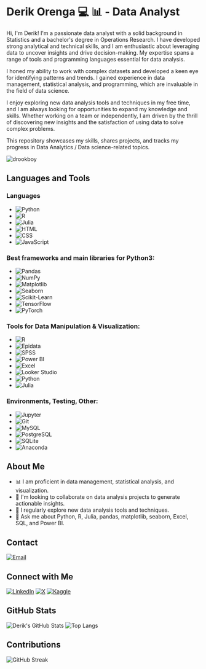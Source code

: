 # Derik Orenga 💻 📊 - Data Analyst

Hi, I'm Derik! I'm a passionate data analyst with a solid background in Statistics and a bachelor's degree in Operations Research. I have developed strong analytical and technical skills, and I am enthusiastic about leveraging data to uncover insights and drive decision-making. My expertise spans a range of tools and programming languages essential for data analysis.

I honed my ability to work with complex datasets and developed a keen eye for identifying patterns and trends. I gained experience in data management, statistical analysis, and programming, which are invaluable in the field of data science.

I enjoy exploring new data analysis tools and techniques in my free time, and I am always looking for opportunities to expand my knowledge and skills. Whether working on a team or independently, I am driven by the thrill of discovering new insights and the satisfaction of using data to solve complex problems.

This repository showcases my skills, shares projects, and tracks my progress in Data Analytics / Data science-related topics.

<p align="left"> <img src="https://komarev.com/ghpvc/?username=drookboy&label=Profile%20views&color=0e75b6&style=flat" alt="drookboy" /> </p>

## Languages and Tools
### Languages
- ![Python](https://img.shields.io/badge/Python-3776AB?style=for-the-badge&logo=python&logoColor=white)
- ![R](https://img.shields.io/badge/R-276DC3?style=for-the-badge&logo=r&logoColor=white)
- ![Julia](https://img.shields.io/badge/Julia-9558B2?style=for-the-badge&logo=julia&logoColor=white)
- ![HTML](https://img.shields.io/badge/HTML5-E34F26?style=for-the-badge&logo=html5&logoColor=white)
- ![CSS](https://img.shields.io/badge/CSS3-1572B6?style=for-the-badge&logo=css3&logoColor=white)
- ![JavaScript](https://img.shields.io/badge/JavaScript-F7DF1E?style=for-the-badge&logo=javascript&logoColor=black)

### Best frameworks and main libraries for Python3:
- ![Pandas](https://img.shields.io/badge/Pandas-150458?style=for-the-badge&logo=pandas&logoColor=white)
- ![NumPy](https://img.shields.io/badge/NumPy-013243?style=for-the-badge&logo=numpy&logoColor=white)
- ![Matplotlib](https://img.shields.io/badge/Matplotlib-013243?style=for-the-badge&logo=matplotlib&logoColor=white)
- ![Seaborn](https://img.shields.io/badge/Seaborn-4C8CBF?style=for-the-badge&logoColor=white)
- ![Scikit-Learn](https://img.shields.io/badge/scikit--learn-F7931E?style=for-the-badge&logo=scikit-learn&logoColor=black)
- ![TensorFlow](https://img.shields.io/badge/TensorFlow-FF6F00?style=for-the-badge&logo=tensorflow&logoColor=white)
- ![PyTorch](https://img.shields.io/badge/PyTorch-EE4C2C?style=for-the-badge&logo=pytorch&logoColor=white)

### Tools for Data Manipulation & Visualization:
- ![R](https://img.shields.io/badge/R-276DC3?style=for-the-badge&logo=r&logoColor=white)
- ![Epidata](https://img.shields.io/badge/Epidata-276DC3?style=for-the-badge&logo=epidata&logoColor=white)
- ![SPSS](https://img.shields.io/badge/SPSS-276DC3?style=for-the-badge&logo=spss&logoColor=white)
- ![Power BI](https://img.shields.io/badge/Power_BI-F2C811?style=for-the-badge&logo=power-bi&logoColor=black)
- ![Excel](https://img.shields.io/badge/Microsoft_Excel-217346?style=for-the-badge&logo=microsoft-excel&logoColor=white)
- ![Looker Studio](https://img.shields.io/badge/Looker_Studio-4285F4?style=for-the-badge&logo=looker-studio&logoColor=white)
- ![Python](https://img.shields.io/badge/Python-3776AB?style=for-the-badge&logo=python&logoColor=white)
- ![Julia](https://img.shields.io/badge/Julia-9558B2?style=for-the-badge&logo=julia&logoColor=white)

### Environments, Testing, Other:
- ![Jupyter](https://img.shields.io/badge/Jupyter-F37626?style=for-the-badge&logo=jupyter&logoColor=white)
- ![Git](https://img.shields.io/badge/Git-F05032?style=for-the-badge&logo=git&logoColor=white)
- ![MySQL](https://img.shields.io/badge/MySQL-4479A1?style=for-the-badge&logo=mysql&logoColor=white)
- ![PostgreSQL](https://img.shields.io/badge/PostgreSQL-336791?style=for-the-badge&logo=postgresql&logoColor=white)
- ![SQLite](https://img.shields.io/badge/SQLite-003B57?style=for-the-badge&logo=sqlite&logoColor=white)
- ![Anaconda](https://img.shields.io/badge/Anaconda-44A833?style=for-the-badge&logo=anaconda&logoColor=white)

## About Me
- 📊 I am proficient in data management, statistical analysis, and visualization.
- 🤝 I'm looking to collaborate on data analysis projects to generate actionable insights.
- 📝 I regularly explore new data analysis tools and techniques.
- 💬 Ask me about Python, R, Julia, pandas, matplotlib, seaborn, Excel, SQL, and Power BI.

## Contact
[![Email](https://img.shields.io/badge/Email-D14836?style=for-the-badge&logo=gmail&logoColor=white)](mailto:orengaderik@gmail.com)

## Connect with Me
[![LinkedIn](https://img.shields.io/badge/LinkedIn-0A66C2?style=for-the-badge&logo=linkedin&logoColor=white)](https://www.linkedin.com/in/orenga-derik-b330a41b5)
[![X](https://img.shields.io/badge/Twitter-1DA1F2?style=for-the-badge&logo=twitter&logoColor=white)](https://x.com/drookboy)
[![Kaggle](https://img.shields.io/badge/Kaggle-20BEFF?style=for-the-badge&logo=kaggle&logoColor=white)](https://www.kaggle.com/drookboy)

## GitHub Stats
![Derik's GitHub Stats](https://github-readme-stats.vercel.app/api?username=drookboy&show_icons=true&theme=radical)
![Top Langs](https://github-readme-stats.vercel.app/api/top-langs/?username=drookboy&layout=compact&theme=radical)

## Contributions
![GitHub Streak](https://github-readme-streak-stats.herokuapp.com/?user=drookboy&theme=radical)
